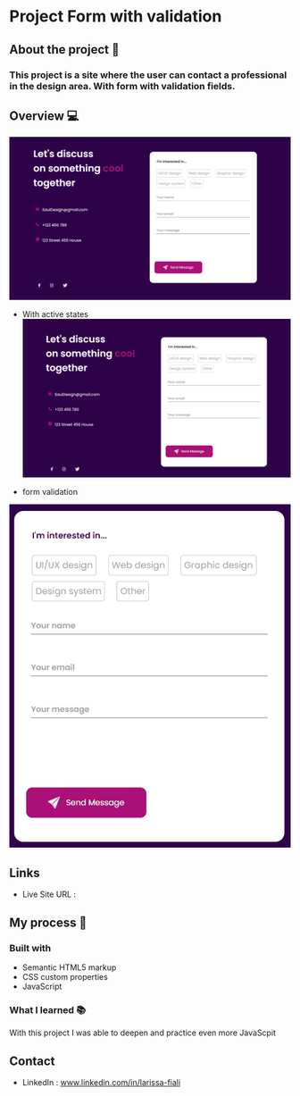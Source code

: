 # Project Form with validation

## About the project 📌
### This project is a site  where the user can contact a professional in the design area. With form with validation fields. 

## Overview 💻
![alt text](image.png)

- With active states 
![alt text](<form-hovers .gif>)

- form validation
  
![alt text](form-validation.gif)

## Links 
- Live Site URL :

## My process 🚀
### Built with 
- Semantic HTML5 markup
- CSS custom properties
- JavaScript

### What I learned 📚
With this project I was able to deepen and practice even more JavaScpit

## Contact 
- LinkedIn : www.linkedin.com/in/larissa-fiali 
